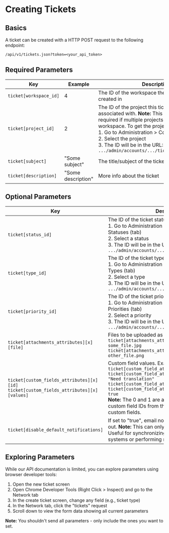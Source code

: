# Creating Tickets

## Basics

A ticket can be created with a HTTP POST request to the following endpoint:

```
/api/v1/tickets.json?token=<your_api_token>
```

## Required Parameters

| Key | Example | Description |
|-----|---------|-------------|
| `ticket[workspace_id]` | 4 | The ID of the workspace the ticket should be created in |
| `ticket[project_id]` | 2 | The ID of the project this ticket should be associated with. **Note:** This parameter is only required if multiple projects are linked to the workspace. To get the project ID:<br>1. Go to Administration > Configuration (Tickets)<br>2. Select the project<br>3. The ID will be in the URL: `.../admin/accounts/.../ticket_projects/2/edit` |
| `ticket[subject]` | "Some subject" | The title/subject of the ticket |
| `ticket[description]` | "Some description" | More info about the ticket |

## Optional Parameters

| Key | Description |
|-----|-------------|
| `ticket[status_id]` | The ID of the ticket status. To get the status ID:<br>1. Go to Administration > Configuration (Tickets) > Statuses (tab)<br>2. Select a status<br>3. The ID will be in the URL: `.../admin/accounts/.../ticket_statuses/13/edit` |
| `ticket[type_id]` | The ID of the ticket type. To get the type ID:<br>1. Go to Administration > Configuration (Tickets) > Types (tab)<br>2. Select a type<br>3. The ID will be in the URL: `.../admin/accounts/.../ticket_types/8/edit` |
| `ticket[priority_id]` | The ID of the ticket priority. To get the priority ID:<br>1. Go to Administration > Configuration (Tickets) > Priorities (tab)<br>2. Select a priority<br>3. The ID will be in the URL: `.../admin/accounts/.../ticket_priorities/17/edit` |
| `ticket[attachments_attributes][x][file]` | Files to be uploaded as attachments. Example:<br>`ticket[attachments_attributes][0][file] = some_file.jpg`<br>`ticket[attachments_attributes][1][file] = other_file.png` |
| `ticket[custom_fields_attributes][x][id]`<br>`ticket[custom_fields_attributes][x][values]` | Custom field values. Example:<br>`ticket[custom_field_attributes][0][id] = 123`<br>`ticket[custom_field_attributes][0][values] = "Need translation"`<br>`ticket[custom_field_attributes][1][id] = 246`<br>`ticket[custom_field_attributes][1][values] = true`<br>**Note:** The 0 and 1 are arbitrary numbers. Get custom field IDs from the URL when administering custom fields. |
| `ticket[disable_default_notifications]` | If set to "true", email notifications will not be sent out. **Note:** This can only be used by ticket agents. Useful for synchronizing events with external ticket systems or performing mass updates. |

## Exploring Parameters

While our API documentation is limited, you can explore parameters using browser developer tools:

1. Open the new ticket screen
2. Open Chrome Developer Tools (Right Click > Inspect) and go to the Network tab
3. In the create ticket screen, change any field (e.g., ticket type)
4. In the Network tab, click the "tickets" request
5. Scroll down to view the form data showing all current parameters

**Note:** You shouldn't send all parameters - only include the ones you want to set.